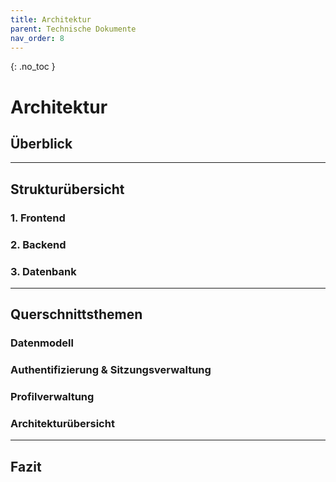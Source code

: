 ```yaml
---
title: Architektur
parent: Technische Dokumente
nav_order: 8
---
```


{: .no_toc }

# Architektur

## Überblick

<!-- Hier kommt der Überblick über die Anwendung hin -->

---

## Strukturübersicht


### 1. Frontend

### 2. Backend

### 3. Datenbank

---

## Querschnittsthemen

### Datenmodell

<!-- Allgemeines Datenmodell -->

### Authentifizierung & Sitzungsverwaltung

<!-- Login/Logout -->

### Profilverwaltung

<!-- Profilbearbeitung-->

### Architekturübersicht

<!-- MVC-Modell o. Ä. erklären -->

---

## Fazit

<!-- Zusammenfassung und mögliche Erweiterungen -->
